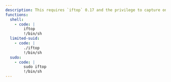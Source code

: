 ```yaml
---
description: This requires `iftop` 0.17 and the privilege to capture on some device (specify with `-i` if needed) .
functions:
  shell:
    - code: |
        iftop
        !/bin/sh
  limited-suid:
    - code: |
        ./iftop
        !/bin/sh
  sudo:
    - code: |
        sudo iftop
        !/bin/sh
---
```

